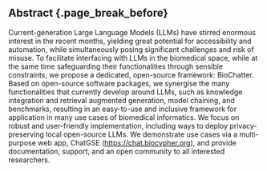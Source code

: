 ## Abstract {.page_break_before}

Current-generation Large Language Models (LLMs) have stirred enormous interest in the recent months, yielding great potential for accessibility and automation, while simultaneously posing significant challenges and risk of misuse.
To facilitate interfacing with LLMs in the biomedical space, while at the same time safeguarding their functionalities through sensible constraints, we propose a dedicated, open-source framework: BioChatter.
Based on open-source software packages, we synergise the many functionalities that currently develop around LLMs, such as knowledge integration and retrieval augmented generation, model chaining, and benchmarks, resulting in an easy-to-use and inclusive framework for application in many use cases of biomedical informatics.
We focus on robust and user-friendly implementation, including ways to deploy privacy-preserving local open-source LLMs.
We demonstrate use cases via a multi-purpose web app, ChatGSE (https://chat.biocypher.org), and provide documentation, support, and an open community to all interested researchers.
